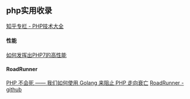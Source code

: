 ## php实用收录

[知乎专栏 - PHP技术大全](https://zhuanlan.zhihu.com/phpgod)

#### 性能
[如何发挥出PHP7的高性能](https://zhuanlan.zhihu.com/p/42824965)


#### RoadRunner
[PHP 不会死 —— 我们如何使用 Golang 来阻止 PHP 走向衰亡](https://zhuanlan.zhihu.com/p/54887350)
[RoadRunner - github](https://github.com/spiral/roadrunner)

